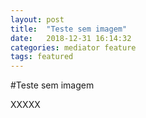 ```yaml
---
layout: post
title:  "Teste sem imagem"
date:   2018-12-31 16:14:32
categories: mediator feature
tags: featured
---
```

#Teste sem imagem

XXXXX
